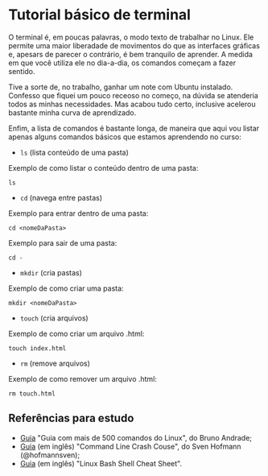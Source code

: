 # Tutorial básico de terminal

O terminal é, em poucas palavras, o modo texto de trabalhar no Linux. Ele permite uma maior liberadade de movimentos do que as interfaces gráficas e, apesars de parecer o contrário, é bem tranquilo de aprender. A medida em que você utiliza ele no dia-a-dia, os comandos começam a fazer sentido.

Tive a sorte de, no trabalho, ganhar um note com Ubuntu instalado. Confesso que fiquei um pouco receoso no começo, na dúvida se atenderia todos as minhas necessidades. Mas acabou tudo certo, inclusive acelerou bastante minha curva de aprendizado.

Enfim, a lista de comandos é bastante longa, de maneira que aqui vou listar apenas alguns comandos básicos que estamos aprendendo no curso:

- `ls` (lista conteúdo de uma pasta)

Exemplo de como listar o conteúdo dentro de uma pasta:
```
ls
```

- `cd` (navega entre pastas)

Exemplo para entrar dentro de uma pasta:
```
cd <nomeDaPasta>
```

Exemplo para sair de uma pasta:
```
cd -
```

- `mkdir` (cria pastas)

Exemplo de como criar uma pasta:
```
mkdir <nomeDaPasta>
```

- `touch` (cria arquivos)

Exemplo de como criar um arquivo .html:
```
touch index.html
```

- `rm` (remove arquivos)

Exemplo de como remover um arquivo .html:
```
rm touch.html
```

## Referências para estudo

- [Guia](https://github.com/fpsaraiva/curso-do-front-ao-end/blob/master/aula%2001/guia_500_comandos_linux.pdf "Guia Linux PT-br") "Guia com mais de 500 comandos do Linux", do Bruno Andrade;
- [Guia](https://gist.github.com/hofmannsven/8392477 "Crashcourse Comandos Terminal") (em inglês) "Command Line Crash Couse", do Sven Hofmann (@hofmannsven);
- [Guia](https://github.com/fpsaraiva/curso-do-front-ao-end/blob/master/aula%2001/bash_cheat_sheet.pdf "Cheat Sheet Linux") (em inglês) "Linux Bash Shell Cheat Sheet".
